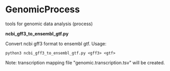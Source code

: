 # GenomicProcess
tools for genomic data analysis (process)

**ncbi_gff3_to_ensembl_gtf.py**

  Convert ncbi gff3 format to ensembl gtf. Usage:

    python3 ncbi_gff3_to_ensembl_gtf.py <gff3> <gtf>

  Note: transcription mapping file "genomic.transcription.tsv" will be created.
